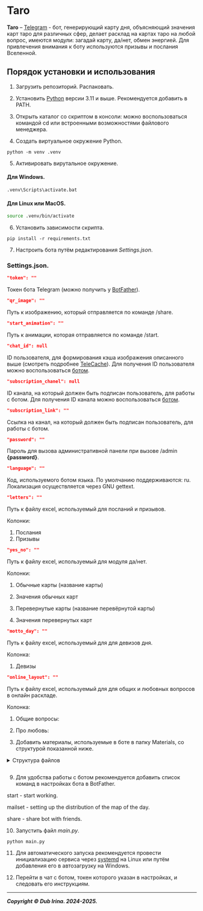 # Taro
**Taro** – [Telegram](https://telegram.org) - бот, генерирующий карту дня, объясняющий значения карт таро для различных сфер, делает расклад на картах таро на любой вопрос, имеются модули: загадай карту, да/нет, обмен энергией. Для привлечения внимания к боту используются призывы и послания Вселенной.

## Порядок установки и использования
1. Загрузить репозиторий. Распаковать.

2. Установить [Python](https://www.python.org/downloads/) версии 3.11 и выше. Рекомендуется добавить в PATH.

3. Открыть каталог со скриптом в консоли: можно воспользоваться командой cd или встроенными возможностями файлового менеджера.

4. Создать виртуальное окружение Python.

```
python -m venv .venv
```

5. Активировать вирутальное окружение.

#### Для Windows.
    
```shell
.venv\Scripts\activate.bat
```

#### Для Linux или MacOS.

```bash
source .venv/bin/activate
```

6. Установить зависимости скрипта.

```
pip install -r requirements.txt
```

7. Настроить бота путём редактирования _Settings.json_.

### Settings.json.

```JSON
"token": ""
```

Токен бота Telegram (можно получить у [BotFather](https://t.me/BotFather)).

```JSON
"qr_image": ""
```

Путь к изображению, который отправляется по команде /share.

```JSON
"start_animation": ""
```

Путь к анимации, которая отправляется по команде /start.

```JSON
"chat_id": null
```

ID пользователя, для формирования кэша изображения описанного выше (смотреть подробнее [TeleCache](https://github.com/DUB1401/dublib/blob/main/docs/TelebotUtils/Cache.md)).
Для получения ID пользователя можно воспользоваться [ботом](https://t.me/chat_id_echo_bot).

```JSON
"subscription_chanel": null 
```

ID канала, на который должен быть подписан пользователь, для работы с ботом.
Для получения ID канала можно воспользоваться [ботом](https://t.me/chat_id_echo_bot).

```JSON
"subscription_link": ""
```

Ссылка на канал, на который должен быть подписан пользователь, для работы с ботом.

```JSON
"password": ""
```

Пароль для вызова административной панели при вызове /admin **{password}**.

```JSON
"language": ""
```

Код, используемого ботом языка. По умолчанию поддерживаются: ru. Локализация осуществляется через GNU gettext.

```JSON
"letters": ""
```

Путь к файлу excel, используемый для посланий и призывов.

Колонки: 

1. Послания
2. Призывы

```JSON
"yes_no": ""
```

Путь к файлу excel, используемый для модуля да/нет. 

Колонки: 

1. Обычные карты (название карты)

2. Значения обычных карт

3. Перевернутые карты (название перевёрнутой карты)

4. Значения перевернутых карт

```JSON
"motto_day": ""
```

Путь к файлу excel, используемый для для девизов дня.

Колонка: 

1. Девизы

```JSON
"online_layout": ""
```

Путь к файлу excel, используемый для для общих и любовных вопросов в онлайн раскладе.

Колонка: 

1. Общие вопросы:
2. Про любовь:


8. Добавить материалы, используемые в боте в папку Materials, со структурой показанной ниже.
<details>
<summary>Структура файлов<p></p></summary> 

```html
.
└── Materials
    ├── ChoiceCard
    │   ├── 02.06.2025 # понедельник
    │   │   ├── 0.txt
    │   │   ├── 0.jpg
    │   │   ├── 1.txt
    │   │   ├── 1.jpg
    │   │   ├── 2.txt
    │   │   ├── 2.jpg
    │   │   ├── 3.txt
    │   │   ├── 3.jpg
    │   │   ├── 4.txt
    │   │   └── 4.jpg
    │   ├── 04.06.2025 # среда
    │   ├── 06.06.2025 # пятница
    │   └── ...
    ├── Layouts/
    │   ├── 1 комплект/
    │   │   ├── 1.jpg <!-- Изображение трёх закрытых карт, далее карты поочерёдно открываются в следующих изображениях -->
    │   │   ├── ...
    │   │   ├── 4.jpg
    │   │   └── cards.json <!-- Список из названий карт, использующихся в этом комплекте -->
    │   ├── 2 комплект
    │   └── ...
    ├── Photo /
    │   ├── 18.01.2025.jpg <!-- Карта дня -->
    │   ├── 19.01.2025.jpg
    │   └── ...
    ├── Reversed
    │   ├── 1.jpg
    │   ├── ...
    │   ├── 78.jpg
    │   └── ...
    ├── Straight
    │   ├── 1.jpg
    │   ├── ...
    │   └── 78.jpg
    ├── Text /
    │   ├── 18.01.2025.txt <!-- Текст карты дня -->
    │   ├── 19.01.2025.txt
    │   └── ...
    ├── Values/
    │   ├── Arcanas/
    │   │   ├── 0. Шут/
    |   │   │   ├── 1.txt <!--Текст общее значение для карты шута -->
    |   │   │   ├── 2.txt <!--Текст личностное состояние для карты шута -->
    |   │   │   ├── 3.txt <!--Текст на глубоком уровне для карты шута -->
    |   │   │   ├── 4.txt <!--Текст в работе и карьере для карты шута -->
    |   │   │   ├── 5.txt <!--Текст в финансах для карты шута -->
    |   │   │   ├── 6.txt <!--Текст в любовной сфере для карты шута -->
    |   │   │   ├── 7.txt <!--Текст состояние здоровья для карты шута -->
    |   │   │   ├── 8.txt <!--Текст перевернутая карта для карты шута -->
    |   │   │   └── image.jpg <!-- Карта шута -->
    |   │   ├── I. Маг/
    |   │   │   └── ...
    |   │   ├── II. Жрица
    |   │   ├── III. Императрица
    |   │   ├── IV. Император
    |   │   ├── IX. Отшельник
    |   │   ├── V. Жрец
    |   │   ├── VI. Влюбленные
    |   │   ├── VII. Колесница
    |   │   ├── VIII. Справедливость
    |   │   ├── X. Фортуна
    |   │   ├── XI. Сила
    |   │   ├── XII. Повешенный|
    |   │   ├── XIII. Смерть
    |   │   ├── XIV. Умеренность
    |   │   ├── XIX. Солнце
    |   │   ├── XV. Дьявол
    |   │   ├── XVI. Башня
    |   │   ├── XVII. Звезда
    |   │   ├── XVIII. Луна
    |   │   ├── XX. Суд
    |   │   └── XXI. Мир
    |   ├── Cups/
    |   │   ├── 1. Туз кубков/
    |   │   │   ├── 1.txt
    |   │   │   ├── ...
    |   │   │   ├── 8.txt
    |   │   │   └── image.jpg
    |   │   ├── 2. Двойка кубков/
    |   │   │   └── ...
    |   │   ├── ...
    |   │   ├── 10. Десятка кубков
    |   │   ├── 11. Паж кубков
    |   │   ├── 12. Рыцарь кубков
    |   │   ├── 13. Королева кубков
    |   │   └── 14. Король кубков
    |   ├── Pentacles/
    |   │   ├── 1. Туз пентаклей/
    |   │   │   ├── 1.txt
    |   │   │   ├── ...
    |   │   │   ├── 8.txt
    |   │   │   └── image.jpg
    |   │   ├── 2. Двойка пентаклей/
    |   │   │   └── ...
    |   │   ├── ...
    |   │   ├── 10. Десятка пентаклей
    |   │   ├── ...
    |   │   └── 14. Король пентаклей
    |   ├── Swords/
    |   │   ├── 1. Туз мечей/
    |   │   │   ├── 1.txt
    |   │   │   ├── ...
    |   │   │   ├── 8.txt
    |   │   │   └── image.jpg
    |   │   ├── 2. Двойка мечей/
    |   │   │   └── ...
    |   │   ├── ...
    |   │   ├── 10. Десятка мечей
    |   │   ├── ...
    |   │   └── 14. Король мечей
    |   └── Wands/
    |       ├── 1. Туз жезлов/
    |       │   ├── 1.txt
    |       │   ├── ...
    |       │   ├── 8.txt
    |       │   └── image.jpg
    |       ├── 2. Двойка жезлов/
    |       │   └── ...
    |       ├── ...
    |       ├── 10. Десятка жезлов
    |       ├── ...
    |       └── 14. Король жезлов
    └── Video
        ├── 03.06.2025.mp4
        ├── 04.06.2025.mp4 
        └── ...
           
```
</details>

9. Для удобства работы с ботом рекомендуется добавить список команд в настройках бота в BotFather.
   
start - start working.

mailset - setting up the distribution of the map of the day.

share - share bot with friends.

10. Запустить файл _main.py_.

```
python main.py
```

11. Для автоматического запуска рекомендуется провести инициализацию сервиса через [systemd](systemd/README.md) на Linux или путём добавления его в автозагрузку на Windows.

12. Перейти в чат с ботом, токен которого указан в настройках, и следовать его инструкциям.

---
**_Copyright © Dub Irina. 2024-2025._**
